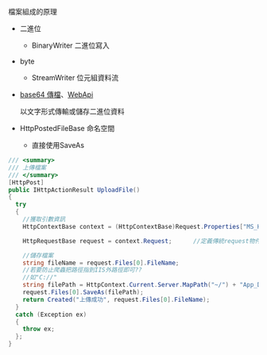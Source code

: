 檔案組成的原理

- 二進位

  - BinaryWriter 二進位寫入

- byte

  - StreamWriter 位元組資料流

- [base64 傳檔](https://ithelp.ithome.com.tw/articles/10198431)、[WebApi](<https://forums.asp.net/t/2099054.aspx?How+do+I+upload+a+file+stream+to+the+web+API+2+in+ASP+NET+via+JSON+object+>)

  以文字形式傳輸或儲存二進位資料

- HttpPostedFileBase 命名空間

  - 直接使用SaveAs

```C#
/// <summary>
/// 上傳檔案
/// </summary>
[HttpPost]
public IHttpActionResult UploadFile()
{
  try
  {
    //獲取引數資訊
    HttpContextBase context = (HttpContextBase)Request.Properties["MS_HttpContext"];

    HttpRequestBase request = context.Request;      //定義傳統request物件

    //儲存檔案
    string fileName = request.Files[0].FileName;
    //若要防止爬蟲把路徑指到IIS外路徑即可??
    //如"C://"
    string filePath = HttpContext.Current.Server.MapPath("~/") + "App_Data\\" + fileName;
    request.Files[0].SaveAs(filePath);
    return Created("上傳成功", request.Files[0].FileName);
  }
  catch (Exception ex)
  {
    throw ex;
  };
}
```

